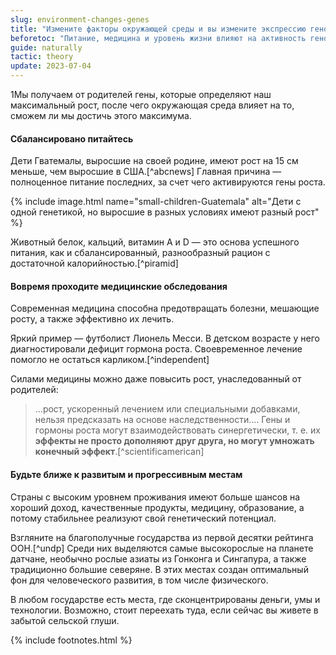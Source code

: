 ```yaml
---
slug: environment-changes-genes
title: "Измените факторы окружающей среды и вы измените экспрессию генов"
beforetoc: "Питание, медицина и уровень жизни влияют на активность генов."
guide: naturally
tactic: theory
update: 2023-07-04
---
```

1Мы получаем от родителей гены, которые определяют наш максимальный рост, после чего окружающая среда влияет на то, сможем ли мы достичь этого максимума.

#### Cбалансировано питайтесь
Дети Гватемалы, выросшие на своей родине, имеют рост на 15 см меньше, чем выросшие в США.[^abcnews] Главная причина — полноценное питание последних, за счет чего активируются гены роста.

{% include image.html name="small-children-Guatemala" alt="Дети с одной генетикой, но выросшие в разных условиях имеют разный рост" %}

Животный белок, кальций, витамин А и D — это основа успешного питания, как и сбалансированный, разнообразный рацион с достаточной калорийностью.[^piramid]

#### Вовремя проходите медицинские обследования
Современная медицина способна предотвращать болезни, мешающие росту, а также эффективно их лечить.

Яркий пример — футболист Лионель Месси. В детском возрасте у него диагностировали дефицит гормона роста. Своевременное лечение помогло не остаться карликом.[^independent]

Силами медицины можно даже повысить рост, унаследованный от родителей:
> ...рост, ускоренный лечением или специальными добавками, нельзя предсказать на основе наследственности.... Гены и гормоны роста могут взаимодействовать синергетически, т. е. их **эффекты не просто дополняют друг друга, но могут умножать конечный эффект**.[^scientificamerican]

#### Будьте ближе к развитым и прогрессивным местам
Страны с высоким уровнем проживания имеют больше шансов на хороший доход, качественные продукты, медицину, образование, а потому стабильнее реализуют свой генетический потенциал.

Взгляните на благополучные государства из первой десятки рейтинга ООН.[^undp] Среди них выделяются самые высокорослые на планете датчане, необычно рослые азиаты из Гонконга и Сингапура, а также традиционно большие северяне. В этих местах создан оптимальный фон для человеческого развития, в том числе физического.

В любом государстве есть места, где сконцентрированы деньги, умы и технологии. Возможно, стоит переехать туда, если сейчас вы живете в забытой сельской глуши.

{% include footnotes.html %}
